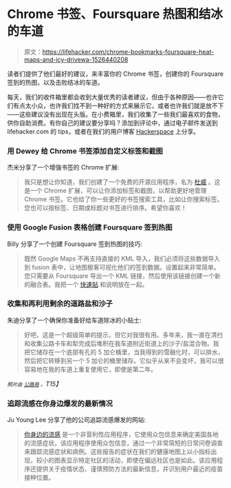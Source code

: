 # Chrome 书签、Foursquare 热图和结冰的车道

> 原文：<https://lifehacker.com/chrome-bookmarks-foursquare-heat-maps-and-icy-drivewa-1526440208>

读者们提供了他们最好的建议，来丰富你的 Chrome 书签，创建你的 Foursquare 签到的热图，以及击败结冰的车道。



每天，我们的收件箱里都会收到大量优秀的读者建议，但由于各种原因——也许它们有点太小众，也许我们找不到一种好的方式来展示它，或者也许我们就是放不下——这些建议没有出现在头版。在小费箱里，我们收集了一些我们最喜欢的食物，供你自助消费。有你自己的建议要分享吗？添加到评论中，通过电子邮件发送到 lifehacker.com 的 tips，或者在我们的用户博客 [Hackerspace](http://hackerspace.lifehacker.com) 上分享。

### 用 Dewey 给 Chrome 书签添加自定义标签和截图

杰米分享了一个增强书签的 Chrome 扩展:

> 我只是想让你知道，我们创建了一个免费的开源应用程序，名为 [杜威](http://deweyapp.io/) 。这是一个 Chrome 扩展，可以让你添加标签和截图，以帮助更好地管理 Chrome 书签。它也给了你一些更好的书签搜索工具，比如让你搜索标签。您也可以按标签、日期或标题对书签进行排序。希望你喜欢！

### 使用 Google Fusion 表格创建 Foursquare 签到热图

Billy 分享了一个创建 Foursquare 签到热图的技巧:

> 既然 Google Maps 不再支持直接的 KML 导入，我们必须将这些数据导入到 fusion 表中，让地图极客可视化他们的签到数据。设置起来非常简单。您只需要从 Foursquare 导出一个 KML 链接，然后使用该链接创建一个新的融合表。我把一个 [快速贴](http://billyrburle.wordpress.com/2014/01/25/how-to-create-a-heat-map-of-your-foursquare-check-ins-using-google-fusion-tables/) 和说明放在一起。

### 收集和再利用剩余的道路盐和沙子

朱迪分享了一个确保你准备好给车道除冰的小贴士:

> 好吧，这是一个超级简单的提示，但它对我很有用。多年来，我一直在清扫和收集公路卡车和犁完成后堆积在我车道附近街道上的沙子/盐混合物。我把它储存在一个底部有孔的 5 加仑桶里，当我得到的雪融化时，可以排水，然后把它转移到另一个 5 加仑的桶里储存。它似乎从来不会变坏，我可以很容易地在我的车道上重复使用它，即使是第二年。

*<small>照片由</small>* [*<small>公路局</small>*](https://secure.flickr.com/photos/highwaysagency/8386641140/sizes/z/in/photostream/) *<small>。</small>T15】*

### 追踪流感在你身边爆发的最新情况

Ju Young Lee 分享了他的公司追踪流感爆发的网站:

> [你身边的流感](https://flunearyou.org/) 是一个非营利性应用程序，它使用众包信息来确定美国各地的流感症状。该应用程序使用众包信息，通过一个非常简短的日常问卷调查来跟踪流感症状和病例。这些报告的症状在我们的健康地图上以小指标出现，较小的图表显示特定社区的活动，即使在偏远社区也是如此。该应用程序还提供关于疫情状态、谨慎预防方法的最新信息，并识别用户最近的疫苗接种位置。